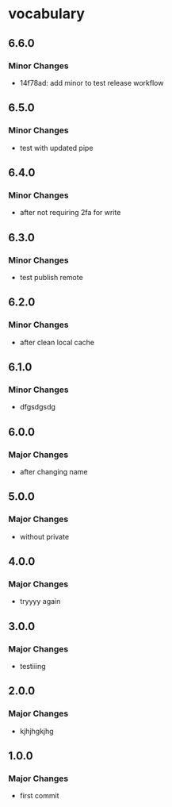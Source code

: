 # vocabulary

## 6.6.0

### Minor Changes

- 14f78ad: add minor to test release workflow

## 6.5.0

### Minor Changes

- test with updated pipe

## 6.4.0

### Minor Changes

- after not requiring 2fa for write

## 6.3.0

### Minor Changes

- test publish remote

## 6.2.0

### Minor Changes

- after clean local cache

## 6.1.0

### Minor Changes

- dfgsdgsdg

## 6.0.0

### Major Changes

- after changing name

## 5.0.0

### Major Changes

- without private

## 4.0.0

### Major Changes

- tryyyy again

## 3.0.0

### Major Changes

- testiiing

## 2.0.0

### Major Changes

- kjhjhgkjhg

## 1.0.0

### Major Changes

- first commit
